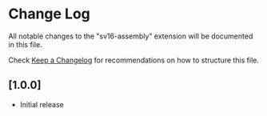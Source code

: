 # Change Log

All notable changes to the "sv16-assembly" extension will be documented in this file.

Check [Keep a Changelog](http://keepachangelog.com/) for recommendations on how to structure this file.

## [1.0.0]

- Initial release
